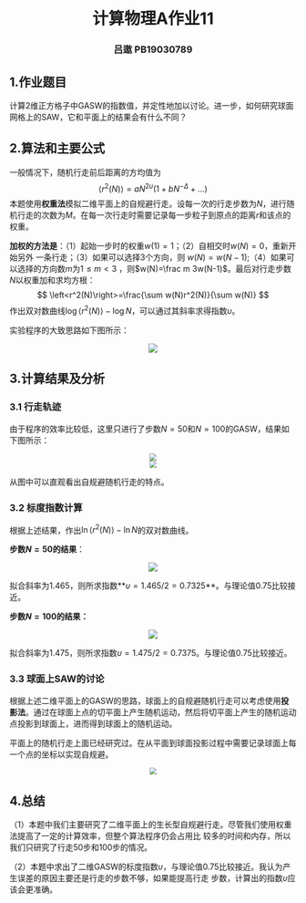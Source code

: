 <h1 align = 'center'>计算物理A作业11</h1>

<h3 align = 'center'>吕遨 PB19030789</h3>

## 1.作业题目
计算2维正方格子中GASW的指数值，并定性地加以讨论。进一步，如何研究球面网格上的SAW，它和平面上的结果会有什么不同？



## 2.算法和主要公式

一般情况下，随机行走前后距离的方均值为
$$
\left<r^2(N)\right>=aN^{2 \upsilon}(1+bN^{-\Delta}+\dots)
$$
本题使用**权重法**模拟二维平面上的自规避行走。设每一次的行走步数为$N$，进行随机行走的次数为$M$。在每一次行走时需要记录每一步粒子到原点的距离$r$和该点的权重。

**加权的方法是**：（1）起始一步时的权重$w(1)=1$；（2）自相交时$w(N)=0$，重新开始另外
一条行走；（3）如果可以选择3个方向，则 $w(N)=w(N-1)$;（4）如果可以选择的方向数$m$为$1\le m<3$ ，则$w(N)=\frac m 3w(N-1)$。最后对行走步数$N$以权重加和求均方根：
$$
\left<r^2(N)\right>=\frac{\sum w(N)r^2(N)}{\sum w(N)}
$$
  作出双对数曲线$\log\left<r^2(N)\right>-\log N$，可以通过其斜率求得指数$\upsilon$。

 实验程序的大致思路如下图所示：

<div align='center'>
    <img src="process.png" style="zoom:100%;">
</div>



## 3.计算结果及分析

### 3.1 行走轨迹

由于程序的效率比较低，这里只进行了步数$N=50$和$N=100$的GASW，结果如下图所示：

<div align='center'>
    <img src="N=50.png" style="zoom:80%;">
</div>

<div align='center'>
    <img src="N=100.png" style="zoom:80%;">
</div>

从图中可以直观看出自规避随机行走的特点。



### 3.2 标度指数计算

根据上述结果，作出$\ln\left<r^2(N)\right>-\ln N$的双对数曲线。

**步数$N=50$的结果**：

<div align='center'>
    <img src="ln_N=50.png" style="zoom:100%;">
</div>

拟合斜率为1.465，则所求指数**$\upsilon=1.465/2=0.7325$**。与理论值0.75比较接近。

**步数$N=100$的结果：**

<div align='center'>
    <img src="ln_N=100.png" style="zoom:100%;">
</div>

拟合斜率为1.475，则所求指数$\upsilon=1.475/2=0.7375$。与理论值0.75比较接近。



### 3.3 球面上SAW的讨论

根据上述二维平面上的GASW的思路，球面上的自规避随机行走可以考虑使用**投影法**。通过在球面上点的切平面上产生随机运动，然后将切平面上产生的随机运动点投影到球面上，进而得到球面上的随机运动。

平面上的随机行走上面已经研究过。在从平面到球面投影过程中需要记录球面上每一个点的坐标以实现自规避。

<div align='center'>
    <img src="sphere.png" style="zoom:80%;">
</div>



## 4.总结

（1）本题中我们主要研究了二维平面上的生长型自规避行走。尽管我们使用权重法提高了一定的计算效率，但整个算法程序仍会占用比		  较多的时间和内存，所以我们只研究了行走50步和100步的情况。

（2）本题中求出了二维GASW的标度指数$\upsilon$，与理论值0.75比较接近。我认为产生误差的原因主要还是行走的步数不够，如果能提高行走			步数，计算出的指数$\upsilon$应该会更准确。
